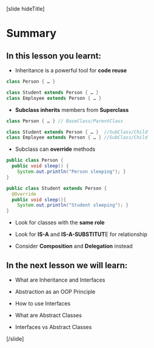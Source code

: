 [slide hideTitle]
# Summary

## In this lesson you learnt:

- Inheritance is a powerful tool for **code reuse**

```java
class Person { … }

class Student extends Person { … }
class Employee extends Person { … }
```

- **Subclass inherits** members from **Superclass**

```java
class Person { … } // BaseClass/ParentClass

class Student extends Person { … }  //SubClass/Child
class Employee extends Person { … } //SubClass/Child
```

- Subclass can **override** methods

```java
public class Person {  
  public void sleep() { 
	System.out.println("Person sleeping"); } 
}

public class Student extends Person {
  @Override 
  public void sleep(){
	System.out.println("Student sleeping"); }
}
```

- Look for classes with the **same role**

- Look for **IS-A** and **IS-A-SUBSTITUT**E for relationship

- Consider **Composition** and **Delegation** instead


## In the next lesson we will learn:


- What are Inheritance and Interfaces

- Abstraction as an OOP Principle

- How to use Interfaces

- What are Abstract Classes

- Interfaces vs Abstract Classes

[/slide]